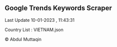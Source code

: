 

## Google Trends Keywords Scraper 
 
Last Update 10-01-2023 , 11:43:31

Country List :
VIETNAM.json



© Abdul Muttaqin 
